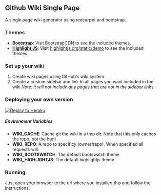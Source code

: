 ## Github Wiki Single Page
A single page wiki generator using redcarpet and bootstrap.


### Themes
- **[Bootstrap](http://getbootstrap.com/)**: Visit [BootstrapCDN](https://www.bootstrapcdn.com/bootswatch/) to see the included themes.
- **[Highlight JS](https://highlightjs.org/)**: Visit [highlightjs.org/static/demo](https://highlightjs.org/static/demo/) to see the included themes.


### Set up your wiki
1. Create wiki pages using GitHub's wiki system
1. Create a custom sidebar and link to all pages you want included in the wiki
  *Note: it will not include any pages that are not in the sidebar links*

### Deploying your own version

[![Deploy to Heroku](https://www.herokucdn.com/deploy/button.svg)](https://heroku.com/deploy)

##### Environment Variables

- **WIKI_CACHE**: Cache git the wiki in a tmp dir. Note that this only caches the repo, not the html
- **WIKI_REPO**: A repo to specificy (owner/repo). When specified all requests will
- **WIKI_BOOTSWATCH**: The default bootswatch theme
- **WIKI_HIGHLIGHTJS**: The default highlightjs theme


### Running
Just open your browser to the url where you installed this and follow the instructions.
